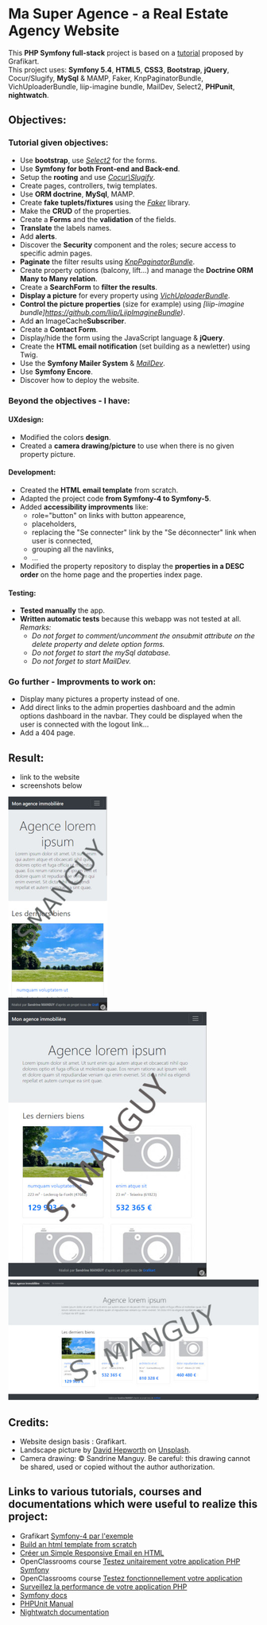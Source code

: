 # Ma Super Agence - a Real Estate Agency Website
This **PHP Symfony full-stack** project is based on a [tutorial](https://grafikart.fr/formations/symfony-4-pratique) proposed by Grafikart.   
This project uses: **Symfony 5.4**, **HTML5**, **CSS3**, **Bootstrap**, **jQuery**, Cocur/Slugify, **MySql** & MAMP, Faker, KnpPaginatorBundle, VichUploaderBundle, liip-imagine bundle, MailDev, Select2, **PHPunit**, **nightwatch**.

## Objectives:
### Tutorial given objectives:
* Use **bootstrap**, use *[Select2](https://select2.org/)* for the forms.
* Use **Symfony for both Front-end and Back-end**.
* Setup the **rooting** and use *[Cocur\Slugify](https://github.com/cocur/slugify)*.
* Create pages, controllers, twig templates. 
* Use **ORM doctrine**, **MySql**, MAMP.
* Create **fake tuplets/fixtures** using the *[Faker](https://packagist.org/packages/fzaninotto/faker)* library.
* Make the **CRUD** of the properties.
* Create a **Forms** and the **validation** of the fields.
* **Translate** the labels names.
* Add **alerts**.
* Discover the **Security** component and the roles; secure access to specific admin pages.
* **Paginate** the filter results using *[KnpPaginatorBundle](https://github.com/KnpLabs/KnpPaginatorBundle)*.
* Create property options (balcony, lift...) and manage the **Doctrine ORM Many to Many relation**.
* Create a **SearchForm** to **filter the results**.
* **Display a picture** for every property using *[VichUploaderBundle](https://github.com/dustin10/VichUploaderBundle)*.
* **Control the picture properties** (size for example) using *[liip-imagine bundle]https://github.com/liip/LiipImagineBundle)*.
* Add **a**n ImageCache**Subscriber**.
* Create a **Contact Form**.
* Display/hide the form using the JavaScript language & **jQuery**.
* Create the **HTML email notification** (set building as a newletter) using Twig.
* Use the **Symfony Mailer System** & *[MailDev](https://www.npmjs.com/package/maildev)*.
* Use **Symfony Encore**.
* Discover how to deploy the website.

### Beyond the objectives - I have:
#### UXdesign:
* Modified the colors **design**.
* Created a **camera drawing/picture** to use when there is no given property picture. 


#### Development:
* Created the **HTML email template** from scratch. 
* Adapted the project code **from Symfony-4 to Symfony-5**.
* Added **accessibility improvments** like:
  * role="button" on links with button appearence, 
  * placeholders,
  * replacing the "Se connecter" link by the "Se déconnecter" link when  user is connected,
  * grouping all the navlinks,
  * ...
* Modified the property repository to display the **properties in a DESC order** on the home page and the properties index page.  


#### Testing:
* **Tested manually** the app.
* **Written automatic tests** because this webapp was not tested at all. *Remarks:*  
  - *Do not forget to comment/uncomment the onsubmit attribute on the delete property and delete option forms.*
  - *Do not forget to start the mySql database.*
  - *Do not forget to start MailDev.*


### Go further - Improvments to work on:
* Display many pictures a property instead of one.
* Add direct links to the admin properties dashboard and the admin options dashboard in the navbar. They could be displayed when the user is connected with the logout link...  
* Add a 404 page.  

## Result:
* link to the website
* screenshots below  

![mobile screenshot](https://github.com/s-manguy/projects/blob/main/fullstack/ma-super-agence/masuperagence__sandrinemanguy_mobile_screenshot_200_filigrane.jpg) ![tablet screenshot](https://github.com/s-manguy/projects/blob/main/fullstack/ma-super-agence/masuperagence_sandrinemanguy_tablet_screenshot_400_filigrane.jpg)
![desktop screenshot](https://github.com/s-manguy/projects/blob/main/fullstack/ma-super-agence/masuperagence_sandrinemanguy_desktop_screenshot_600_filigrane.jpg)


## Credits:
* Website design basis : Grafikart.
* Landscape picture by [David Hepworth](https://unsplash.com/@davidhepworth?utm_source=unsplash&utm_medium=referral&utm_content=creditCopyText) on [Unsplash](http://localhost:3000/s/photos/park?utm_source=unsplash&utm_medium=referral&utm_content=creditCopyText).
* Camera drawing: © Sandrine Manguy. Be careful: this drawing cannot be shared, used or copied without the author authorization.


## Links to various tutorials, courses and documentations which were useful to realize this project:
* Grafikart [Symfony-4 par l'exemple](https://grafikart.fr/formations/symfony-4-pratique)
* [Build an html template from scratch](https://webdesign.tutsplus.com/articles/build-an-html-email-template-from-scratch--webdesign-12770)
* [Créer un Simple Responsive Email en HTML](https://webdesign.tutsplus.com/fr/articles/creating-a-simple-responsive-html-email--webdesign-12978)
* OpenClassrooms course [Testez unitairement votre application PHP Symfony](https://openclassrooms.com/fr/courses/4087056-testez-unitairement-votre-application-php-symfony)
* OpenClassrooms course [Testez fonctionnellement votre application](https://openclassrooms.com/fr/courses/4087076-testez-fonctionnellement-votre-application-php-symfony)
* [Surveillez la performance de votre application PHP](https://openclassrooms.com/fr/courses/4939956-surveillez-la-performance-de-votre-application-php)
* [Symfony docs](https://symfony.com/doc/5.4/index.html)
* [PHPUnit Manual](https://phpunit.readthedocs.io/fr/latest/index.html)
* [Nightwatch documentation](https://nightwatchjs.org/guide/getting-started/introduction.html)

